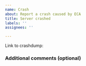 ```yaml
---
name: Crash
about: Report a crash caused by ECA
title: Server crashed
labels: ''
assignees: ''

---
```


<!--- submit crashdump files to https://crash.pmmp.io -->
<!--- or, copy the data between ===BEGIN CRASH DUMP=== and ===END CRASH DUMP and paste it on a site like https://pastebin.com -->
Link to crashdump: 

<!--- write additional information about the crash to help us find the problem -->
### Additional comments (optional)